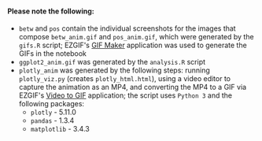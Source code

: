 #### Please note the following:
- `betw` and `pos` contain the individual screenshots for the images that compose `betw_anim.gif` and `pos_anim.gif`, which were generated by the `gifs.R` script; EZGIF's [GIF Maker](https://ezgif.com/maker) application was used to generate the GIFs in the notebook
- `ggplot2_anim.gif` was generated by the `analysis.R` script
- `plotly_anim` was generated by the following steps: running `plotly_viz.py` (creates `plotly_html.html`), using a video editor to capture the animation as an MP4, and converting the MP4 to a GIF via EZGIF's [Video to GIF](https://ezgif.com/video-to-gif) application; the script uses `Python 3` and the following packages: 
  - `plotly` - 5.11.0
  - `pandas` - 1.3.4
  - `matplotlib` - 3.4.3
  
